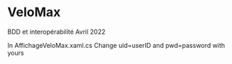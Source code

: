 # VeloMax
BDD et interopérabilité Avril 2022

In AffichageVeloMax.xaml.cs 
Change uid=userID and pwd=password with yours
